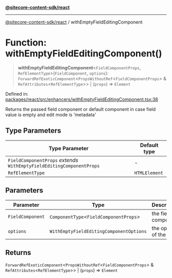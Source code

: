 [**@sitecore-content-sdk/react**](../README.md)

***

[@sitecore-content-sdk/react](../README.md) / withEmptyFieldEditingComponent

# Function: withEmptyFieldEditingComponent()

> **withEmptyFieldEditingComponent**\<`FieldComponentProps`, `RefElementType`\>(`FieldComponent`, `options`): `ForwardRefExoticComponent`\<`PropsWithoutRef`\<`FieldComponentProps`\> & `RefAttributes`\<`RefElementType`\>\> \| (`props`) => `Element`

Defined in: [packages/react/src/enhancers/withEmptyFieldEditingComponent.tsx:38](https://github.com/Sitecore/content-sdk/blob/5647269998b9306151914ae421806dad763f924a/packages/react/src/enhancers/withEmptyFieldEditingComponent.tsx#L38)

Returns the passed field component or default component in case field value is empty and edit mode is 'metadata'

## Type Parameters

| Type Parameter | Default type |
| ------ | ------ |
| `FieldComponentProps` *extends* `WithEmptyFieldEditingComponentProps` | - |
| `RefElementType` | `HTMLElement` |

## Parameters

| Parameter | Type | Description |
| ------ | ------ | ------ |
| `FieldComponent` | `ComponentType`\<`FieldComponentProps`\> | the field component |
| `options` | `WithEmptyFieldEditingComponentOptions` | the options of the HOC; |

## Returns

`ForwardRefExoticComponent`\<`PropsWithoutRef`\<`FieldComponentProps`\> & `RefAttributes`\<`RefElementType`\>\> \| (`props`) => `Element`

